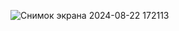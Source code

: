 ![Снимок экрана 2024-08-22 172113](https://github.com/user-attachments/assets/6cdbaf0a-c6f7-4074-9bab-94b776dacf34)
